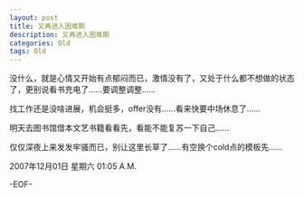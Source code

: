 ```yaml
---
layout: post
title: 又再进入困难期
description: 又再进入困难期
categories: Old
tags: Old
---
```

没什么，就是心情又开始有点郁闷而已，激情没有了，又处于什么都不想做的状态了，更别说看书充电了......要调整调整......  
  
找工作还是没啥进展，机会挺多，offer没有......看来快要中场休息了......  
  
明天去图书馆借本文艺书籍看看先，看能不能复苏一下自己......  
  
仅仅深夜上来发发牢骚而已，别让这里长草了......有空换个cold点的模板先......

2007年12月01日 星期六  01:05 A.M.

-EOF-
